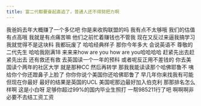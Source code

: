 ```yaml
---
title: 富二代都要奋起直追了，普通人还不得努把力啊
---
```

我爸妈去年大概赚了一个多亿吧
你是来收购联盟的吗
我有点不太够哦
我们的估值有点高哦
我就是有点痛苦嘛
他们之前忙着赚钱也不管我
现在又反过来逼我搞学习
我就觉得不是这块料
我都玩废了
哈哈经典样子
那你今年多大
会说英语不
尊敬的二代先生
哈哈我刚满18
来来来how are you
how are you哈哈哈哈
赶紧先出去赶紧先出去
还有救还有救
去英国读一个一年的预科
或者呢反正用不差钱的
你去美国读个两年的社区大学
就是那种CC
然后再转学
那我我能读读那个哈佛耶鲁不
咦给你个你还蹬鼻子上脸了
你你你说个美国你还哈佛耶鲁了
早几年你来找我有可能
但现在你最好
最好的结果是英国的UCL
美国呢那边最好加入伯克利
那那排名怎么样啊
这是小白呀
足够你超过99%的国内毕业生照打
一帮985211行了吧
啊啊啊非必要不去结工资工资
